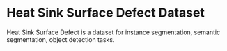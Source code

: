 # Heat Sink Surface Defect Dataset

Heat Sink Surface Defect is a dataset for instance segmentation, semantic segmentation, object detection tasks.